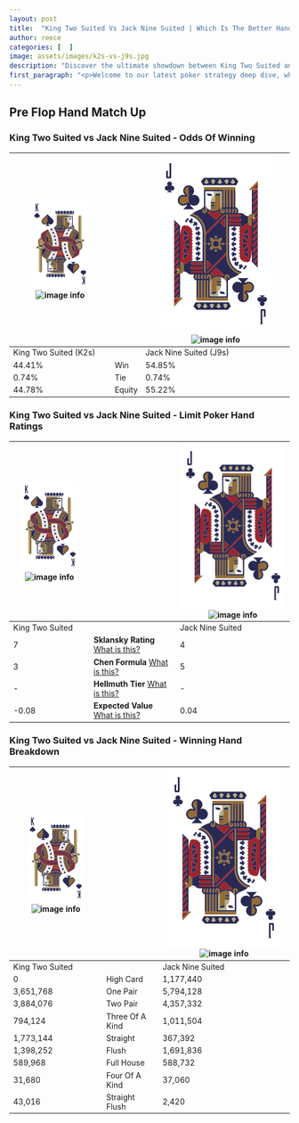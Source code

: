 ```yaml
---
layout: post
title:  "King Two Suited Vs Jack Nine Suited | Which Is The Better Hand In Poker? A Complete Guide"
author: reece
categories: [  ]
image: assets/images/k2s-vs-j9s.jpg
description: "Discover the ultimate showdown between King Two Suited and Jack Nine Suited in poker! Uncover the odds, strategies, and scenarios where one hand triumphs over the other. Get ready to up your poker game with this thrilling analysis."
first_paragraph: "<p>Welcome to our latest poker strategy deep dive, where we're pitting two distinct hands against each other in a high-stakes showdown: King Two Suited vs Jack Nine Suited.</p><p>In the dynamic world of poker, every decision counts, and knowing which hand holds the upper hand is key to your success at the table.</p><p>In this article, we'll dissect these two hands, explore the scenarios where one dominates the other, and equip you with the knowledge to make strategic choices that can tip the odds in your favor.</p><p>Get ready to unravel the intriguing dynamics of these poker hands and elevate your game to new heights.</p>"
---
```




[comment]: # (sp0)

## Pre Flop Hand Match Up

<div class="table hand-ratings" markdown="1"> 



### King Two Suited vs Jack Nine Suited - Odds Of Winning


    
| ![image info](assets/images/hand1/K.png) ![image info](assets/images/hand1/2s.png) |  | ![image info](assets/images/hand2/J.png) ![image info](assets/images/hand2/9s.png) |
| -------- | -------- | -------- |
| King Two Suited (K2s) |  | Jack Nine Suited (J9s) |
| 44.41% | Win | 54.85% |
| 0.74% | Tie | 0.74% |
| 44.78% | Equity | 55.22% |




[comment]: # (sp1)



### King Two Suited vs Jack Nine Suited - Limit Poker Hand Ratings


    
| ![image info](assets/images/hand1/K.png) ![image info](assets/images/hand1/2s.png) |  | ![image info](assets/images/hand2/J.png) ![image info](assets/images/hand2/9s.png) |
| -------- | -------- | -------- |
| King Two Suited |  | Jack Nine Suited |
| 7 | **Sklansky Rating** [What is this?](/sklansky-rating-explained) | 4 |
| 3 | **Chen Formula** [What is this?](/chen-formula-explained) | 5 |
| - | **Hellmuth Tier** [What is this?](/Hellmuth-tier-explained) | - |
| -0.08 | **Expected Value** [What is this?](/expected-value-explained) | 0.04 |




[comment]: # (sp2)



### King Two Suited vs Jack Nine Suited - Winning Hand Breakdown


    
| ![image info](assets/images/hand1/K.png) ![image info](assets/images/hand1/2s.png) |  | ![image info](assets/images/hand2/J.png) ![image info](assets/images/hand2/9s.png) |
| -------- | -------- | -------- |
| King Two Suited |  | Jack Nine Suited |
| 0 | High Card | 1,177,440 |
| 3,651,768 | One Pair | 5,794,128 |
| 3,884,076 | Two Pair | 4,357,332 |
| 794,124 | Three Of A Kind | 1,011,504 |
| 1,773,144 | Straight | 367,392 |
| 1,398,252 | Flush | 1,691,836 |
| 589,968 | Full House | 588,732 |
| 31,680 | Four Of A Kind | 37,060 |
| 43,016 | Straight Flush | 2,420 |




[comment]: # (sp3)



</div>

[comment]: # (sp4)



[comment]: # (sp5)

